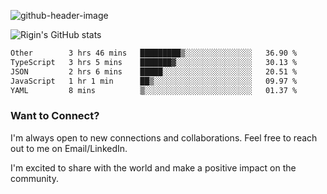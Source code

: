 
![github-header-image](https://github.com/riginoommen/riginoommen/assets/3840244/889cae65-df55-4cda-86cc-bf21bf1f2e96)

![Rigin's GitHub stats](https://github-readme-stats.vercel.app/api?username=riginoommen\&show_icons=true\&show=reviews,discussions_started,discussions_answered,prs_merged,prs_merged_percentage)


<!--START_SECTION:waka-->

```txt
Other        3 hrs 46 mins   █████████▒░░░░░░░░░░░░░░░   36.90 %
TypeScript   3 hrs 5 mins    ███████▓░░░░░░░░░░░░░░░░░   30.13 %
JSON         2 hrs 6 mins    █████░░░░░░░░░░░░░░░░░░░░   20.51 %
JavaScript   1 hr 1 min      ██▒░░░░░░░░░░░░░░░░░░░░░░   09.97 %
YAML         8 mins          ▒░░░░░░░░░░░░░░░░░░░░░░░░   01.37 %
```

<!--END_SECTION:waka-->

### Want to Connect?

I'm always open to new connections and collaborations. Feel free to reach out to me on Email/LinkedIn.

I'm excited to share with the world and make a positive impact on the community.
